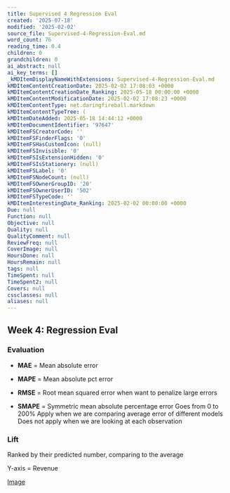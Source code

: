 ```yaml
---
title: Supervised 4 Regression Eval
created: '2025-07-18'
modified: '2025-02-02'
source_file: Supervised-4-Regression-Eval.md
word_count: 76
reading_time: 0.4
children: 0
grandchildren: 0
ai_abstract: null
ai_key_terms: []
_kMDItemDisplayNameWithExtensions: Supervised-4-Regression-Eval.md
kMDItemContentCreationDate: 2025-02-02 17:08:03 +0000
kMDItemContentCreationDate_Ranking: 2025-05-18 00:00:00 +0000
kMDItemContentModificationDate: 2025-02-02 17:08:23 +0000
kMDItemContentType: net.daringfireball.markdown
kMDItemContentTypeTree: (
kMDItemDateAdded: 2025-05-18 14:44:12 +0000
kMDItemDocumentIdentifier: '97647'
kMDItemFSCreatorCode: ''
kMDItemFSFinderFlags: '0'
kMDItemFSHasCustomIcon: (null)
kMDItemFSInvisible: '0'
kMDItemFSIsExtensionHidden: '0'
kMDItemFSIsStationery: (null)
kMDItemFSLabel: '0'
kMDItemFSNodeCount: (null)
kMDItemFSOwnerGroupID: '20'
kMDItemFSOwnerUserID: '502'
kMDItemFSTypeCode: ''
kMDItemInterestingDate_Ranking: 2025-02-02 00:00:00 +0000
Due: null
Function: null
Objective: null
Quality: null
QualityComment: null
ReviewFreq: null
CoverImage: null
HoursDone: null
HoursRemain: null
tags: null
TimeSpent: null
TimeSpent2: null
Covers: null
cssclasses: null
aliases: null
---
```



## Week 4: Regression Eval

### Evaluation
- **MAE** = Mean absolute error
- **MAPE** = Mean absolute pct error
- **RMSE** = Root mean squared error
  when want to penalize large errors

- **SMAPE** = Symmetric mean absolute percentage error
  Goes from 0 to 200% 
  Apply when we are comparing average error of different models 
  Does not apply when we are looking at each observation

### Lift

Ranked by their predicted number, comparing to the average

Y-axis = Revenue 

[Image](https://i.imgur.com/np7zERs.png)
